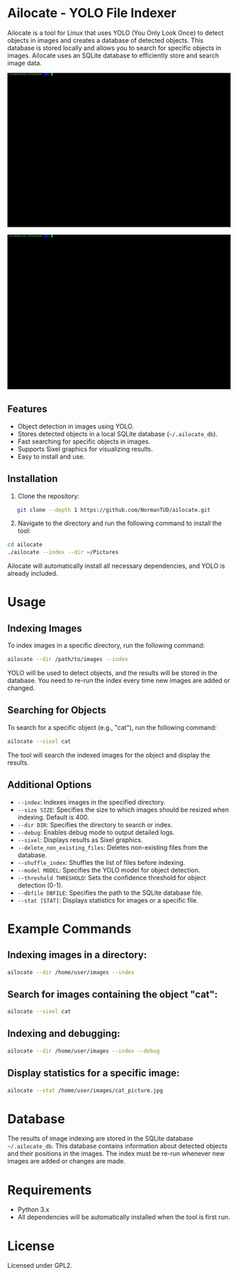 # Ailocate - YOLO File Indexer

Ailocate is a tool for Linux that uses YOLO (You Only Look Once) to detect objects in images and creates a database of detected objects. This database is stored locally and allows you to search for specific objects in images. Ailocate uses an SQLite database to efficiently store and search image data.

<p align="center">
<img src="https://raw.githubusercontent.com/NormanTUD/ailocate/refs/heads/main/images/index.gif" alt="Indexing" width="600"/>
</p>

<p align="center">
<img src="https://raw.githubusercontent.com/NormanTUD/ailocate/refs/heads/main/images/search.gif" alt="Indexing" width="600"/>
</p>

## Features

- Object detection in images using YOLO.
- Stores detected objects in a local SQLite database (`~/.ailocate_db`).
- Fast searching for specific objects in images.
- Supports Sixel graphics for visualizing results.
- Easy to install and use.

## Installation

1. Clone the repository:

```bash
   git clone --depth 1 https://github.com/NormanTUD/ailocate.git
```

2. Navigate to the directory and run the following command to install the tool:

```bash
cd ailocate
./ailocate --index --dir ~/Pictures
```

Ailocate will automatically install all necessary dependencies, and YOLO is already included.

# Usage

## Indexing Images

To index images in a specific directory, run the following command:

```bash
ailocate --dir /path/to/images --index
```

YOLO will be used to detect objects, and the results will be stored in the database. You need to re-run the index every time new images are added or changed.

## Searching for Objects

To search for a specific object (e.g., "cat"), run the following command:

```bash
ailocate --sixel cat
```

The tool will search the indexed images for the object and display the results.

## Additional Options

- `--index`: Indexes images in the specified directory.
- `--size SIZE`: Specifies the size to which images should be resized when indexing. Default is 400.
- `--dir DIR`: Specifies the directory to search or index.
- `--debug`: Enables debug mode to output detailed logs.
- `--sixel`: Displays results as Sixel graphics.
- `--delete_non_existing_files`: Deletes non-existing files from the database.
- `--shuffle_index`: Shuffles the list of files before indexing.
- `--model MODEL`: Specifies the YOLO model for object detection.
- `--threshold THRESHOLD`: Sets the confidence threshold for object detection (0-1).
- `--dbfile DBFILE`: Specifies the path to the SQLite database file.
- `--stat [STAT]`: Displays statistics for images or a specific file.

# Example Commands

## Indexing images in a directory:

```bash
ailocate --dir /home/user/images --index
```

## Search for images containing the object "cat":

```bash
ailocate --sixel cat
```

## Indexing and debugging:

```bash
ailocate --dir /home/user/images --index --debug
```

## Display statistics for a specific image:

```bash
ailocate --stat /home/user/images/cat_picture.jpg
```

# Database

The results of image indexing are stored in the SQLite database `~/.ailocate_db`. This database contains information about detected
objects and their positions in the images. The index must be re-run whenever new images are added or changes are made.

# Requirements

- Python 3.x
- All dependencies will be automatically installed when the tool is first run.

# License

Licensed under GPL2.
